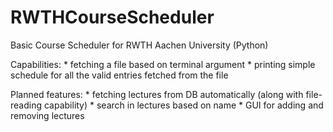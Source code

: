 # RWTHCourseScheduler
Basic Course Scheduler for RWTH Aachen University (Python)

Capabilities:
	* fetching a file based on terminal argument
	* printing simple schedule for all the valid entries fetched from the file

Planned features:
	* fetching lectures from DB automatically (along with file-reading capability)
	* search in lectures based on name
	* GUI for adding and removing lectures
